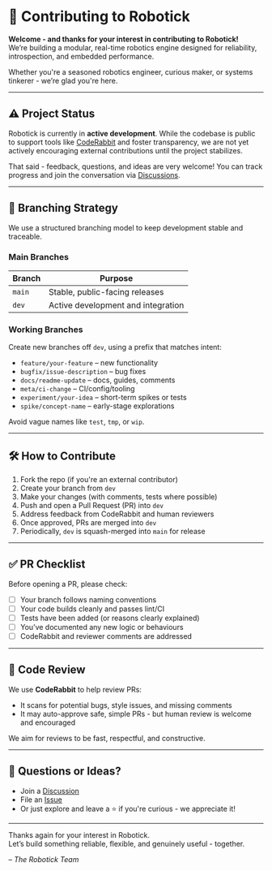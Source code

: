 # 🤖 Contributing to Robotick

**Welcome - and thanks for your interest in contributing to Robotick!**  
We’re building a modular, real-time robotics engine designed for reliability, introspection, and embedded performance.

Whether you're a seasoned robotics engineer, curious maker, or systems tinkerer - we’re glad you're here.

---

## ⚠️ Project Status

Robotick is currently in **active development**. While the codebase is public to support tools like [CodeRabbit](https://coderabbit.ai) and foster transparency, we are not yet actively encouraging external contributions until the project stabilizes.

That said - feedback, questions, and ideas are very welcome! You can track progress and join the conversation via [Discussions](https://github.com/robotick-labs/robotick/discussions).

---

## 📜 Branching Strategy

We use a structured branching model to keep development stable and traceable.

### Main Branches

| Branch | Purpose                          |
|--------|----------------------------------|
| `main` | Stable, public-facing releases   |
| `dev`  | Active development and integration |

### Working Branches

Create new branches off `dev`, using a prefix that matches intent:

- `feature/your-feature` – new functionality
- `bugfix/issue-description` – bug fixes
- `docs/readme-update` – docs, guides, comments
- `meta/ci-change` – CI/config/tooling
- `experiment/your-idea` – short-term spikes or tests
- `spike/concept-name` – early-stage explorations

Avoid vague names like `test`, `tmp`, or `wip`.

---

## 🛠️ How to Contribute

1. Fork the repo (if you're an external contributor)
2. Create your branch from `dev`
3. Make your changes (with comments, tests where possible)
4. Push and open a Pull Request (PR) into `dev`
5. Address feedback from CodeRabbit and human reviewers
6. Once approved, PRs are merged into `dev`
7. Periodically, `dev` is squash-merged into `main` for release

---

## ✅ PR Checklist

Before opening a PR, please check:

- [ ] Your branch follows naming conventions
- [ ] Your code builds cleanly and passes lint/CI
- [ ] Tests have been added (or reasons clearly explained)
- [ ] You’ve documented any new logic or behaviours
- [ ] CodeRabbit and reviewer comments are addressed

---

## 🤖 Code Review

We use **CodeRabbit** to help review PRs:

- It scans for potential bugs, style issues, and missing comments
- It may auto-approve safe, simple PRs - but human review is welcome and encouraged

We aim for reviews to be fast, respectful, and constructive.

---

## 💬 Questions or Ideas?

- Join a [Discussion](https://github.com/robotick-labs/robotick/discussions)
- File an [Issue](https://github.com/robotick-labs/robotick/issues)
- Or just explore and leave a ⭐ if you're curious - we appreciate it!

---

Thanks again for your interest in Robotick.  
Let’s build something reliable, flexible, and genuinely useful - together.

*– The Robotick Team*
